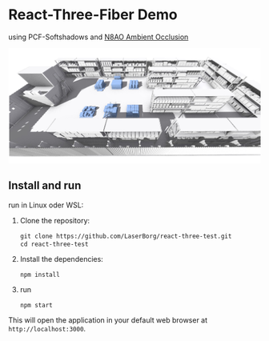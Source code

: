 # React-Three-Fiber Demo

using PCF-Softshadows and [N8AO Ambient Occlusion](https://github.com/N8python/n8ao)

![warehouse](docs/warehouse.jpg)

## Install and run

run in Linux oder WSL:

1. Clone the repository:
   ```
   git clone https://github.com/LaserBorg/react-three-test.git
   cd react-three-test
   ```

2. Install the dependencies:
   ```
   npm install
   ```

3. run
   ```
   npm start
   ```

This will open the application in your default web browser at `http://localhost:3000`.
